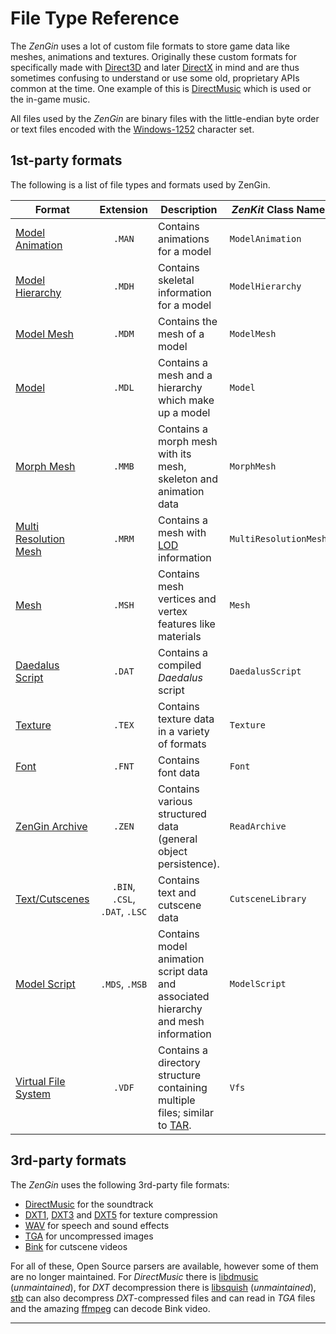 # File Type Reference

The *ZenGin* uses a lot of custom file formats to store game data like meshes, animations and textures. Originally these
custom formats for specifically made with [Direct3D][] and later [DirectX][] in mind and are thus sometimes confusing to
understand or use some old, proprietary APIs common at the time. One example of this is [DirectMusic][] which is used 
or the in-game music.

All files used by the *ZenGin* are binary files with the little-endian byte order or text files encoded with the
[Windows-1252][] character set.

## 1st-party formats

The following is a list of file types and formats used by ZenGin.

| Format                                                |           Extension            | Description                                                                        | _ZenKit_ Class Name   |
|-------------------------------------------------------|:------------------------------:|------------------------------------------------------------------------------------|-----------------------|
| [Model Animation](api/model-animation.md)             |             `.MAN`             | Contains animations for a model                                                    | `ModelAnimation`      |
| [Model Hierarchy](api/model-hierarchy.md)             |             `.MDH`             | Contains skeletal information for a model                                          | `ModelHierarchy`      |
| [Model Mesh](api/model-mesh.md)                       |             `.MDM`             | Contains the mesh of a model                                                       | `ModelMesh`           |
| [Model](api/model.md)                                 |             `.MDL`             | Contains a mesh and a hierarchy which make up a model                              | `Model`               |
| [Morph Mesh](api/morph-mesh.md)                       |             `.MMB`             | Contains a morph mesh with its mesh, skeleton and animation data                   | `MorphMesh`           |
| [Multi Resolution Mesh](api/multi-resolution-mesh.md) |             `.MRM`             | Contains a mesh with [LOD][] information                                           | `MultiResolutionMesh` |
| [Mesh](api/mesh.md)                                   |             `.MSH`             | Contains mesh vertices and vertex features like materials                          | `Mesh`                |
| [Daedalus Script](api/daedalus-script.md)             |             `.DAT`             | Contains a compiled _Daedalus_ script                                              | `DaedalusScript`      |
| [Texture](api/texture.md)                             |             `.TEX`             | Contains texture data in a variety of formats                                      | `Texture`             |
| [Font](api/font.md)                                   |             `.FNT`             | Contains font data                                                                 | `Font`                |
| [ZenGin Archive](api/archive.md)                      |             `.ZEN`             | Contains various structured data (general object persistence).                     | `ReadArchive`         |
| [Text/Cutscenes](api/cutscene-library.md)             | `.BIN`, `.CSL`, `.DAT`, `.LSC` | Contains text and cutscene data                                                    | `CutsceneLibrary`     |
| [Model Script](api/model-script.md)                   |         `.MDS`, `.MSB`         | Contains model animation script data and associated hierarchy and mesh information | `ModelScript`         |
| [Virtual File System](api/virtual-file-system.md)     |             `.VDF`             | Contains a directory structure containing multiple files; similar to [TAR][].      | `Vfs`                 |

## 3rd-party formats

The *ZenGin* uses the following 3rd-party file formats:

- [DirectMusic][] for the soundtrack
- [DXT1][], [DXT3][] and [DXT5][] for texture compression
- [WAV][] for speech and sound effects
- [TGA][] for uncompressed images
- [Bink][] for cutscene videos

For all of these, Open Source parsers are available, however some of them are no longer maintained. For *DirectMusic*
there is [libdmusic][] (_unmaintained_), for *DXT* decompression there is [libsquish][] (_unmaintained_), [stb][] can
also decompress *DXT*-compressed files and can read in *TGA* files and the amazing [ffmpeg][] can decode Bink video.

---

[Direct3D]: https://en.wikipedia.org/wiki/Direct3D#Direct3D_8.0
[DirectX]: https://en.wikipedia.org/wiki/DirectX#DirectX_9
[DirectMusic]: https://en.wikipedia.org/wiki/DirectMusic
[Windows-1252]: https://en.wikipedia.org/wiki/Windows-1252
[LOD]: https://en.wikipedia.org/wiki/Level_of_detail_(computer_graphics)
[DXT1]: https://en.wikipedia.org/wiki/S3_Texture_Compression#DXT1
[DXT3]: https://en.wikipedia.org/wiki/S3_Texture_Compression#DXT2_and_DXT3
[DXT5]: https://en.wikipedia.org/wiki/S3_Texture_Compression#DXT4_and_DXT5
[WAV]: https://en.wikipedia.org/wiki/WAV
[TGA]: https://en.wikipedia.org/wiki/Truevision_TGA
[Bink]: http://www.radgametools.com/bnkmain.htm
[TAR]: https://en.wikipedia.org/wiki/Tar_(computing)
[libdmusic]: https://github.com/libdmusic/libdmusic
[libsquish]: https://sourceforge.net/projects/libsquish/
[stb]: https://github.com/nothings/stb
[ffmpeg]: https://github.com/FFmpeg/FFmpeg

